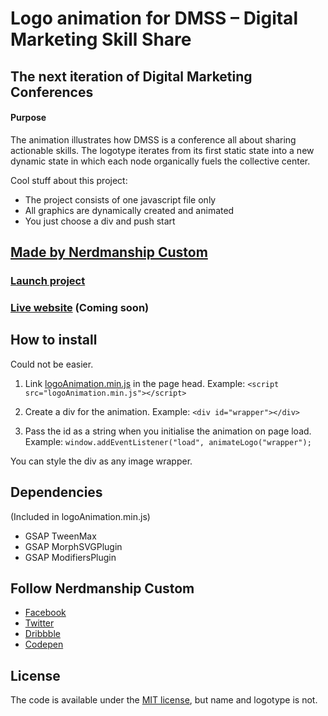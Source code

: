 # Logo animation for DMSS – Digital Marketing Skill Share
## The next iteration of Digital Marketing Conferences

#### Purpose
The animation illustrates how DMSS is a conference all about sharing actionable skills. The logotype iterates from its first static state into a new dynamic state in which each node organically fuels the collective center.

Cool stuff about this project:
* The project consists of one javascript file only
* All graphics are dynamically created and animated
* You just choose a div and push start

## [Made by Nerdmanship Custom](https://nerdmanship.com/)

### [Launch project](https://nerdmanship.github.io/DMSS-Logo-animation/dist)
### [Live website](https://dmss.io) (Coming soon)

## How to install

Could not be easier.

1. Link [logoAnimation.min.js](https://nerdmanship.github.io/DMSS-Logo-animation/dist/js) in the page head. Example: `<script src="logoAnimation.min.js"></script>`

2. Create a div for the animation. Example: `<div id="wrapper"></div>`

3. Pass the id as a string when you initialise the animation on page load. Example: `window.addEventListener("load", animateLogo("wrapper");`

You can style the div as any image wrapper.

## Dependencies
(Included in logoAnimation.min.js)
* GSAP TweenMax
* GSAP MorphSVGPlugin
* GSAP ModifiersPlugin

## Follow Nerdmanship Custom
* [Facebook](http://www.facebook.com/nerdmanship)
* [Twitter](http://www.twitter.com/stromqvist)
* [Dribbble](http://www.dribbble.com/nerdmanship)
* [Codepen](http://www.codepen.io/nerdmanship)

## License

The code is available under the [MIT license](LICENSE.txt), but name and logotype is not.